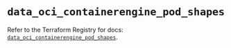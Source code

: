 # `data_oci_containerengine_pod_shapes`

Refer to the Terraform Registry for docs: [`data_oci_containerengine_pod_shapes`](https://registry.terraform.io/providers/oracle/oci/6.18.0/docs/data-sources/containerengine_pod_shapes).
